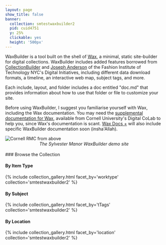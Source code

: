 ```yaml
---
layout: page
show_title: false
banner:
  collection: smtestwaxbuilder2
  pid: cuid4751
  y: 25%
  clickable: yes
  height: '500px'
---
```

WaxBuilder is a tool built on the shell of [Wax](https://minicomp.github.io/wax/), a minimal, static site-builder for digital collections. WaxBuilder includes added features borrowed from [CollectionBuilder](https://collectionbuilder.github.io) and [Joseph Anderson](https://github.com/fitnycdigitalinitiatives) of the Fashion Institute of Technology NYC's Digital Initiatives, including different data download formats, a timeline, an interactive web map, subject tags, and more.

Each include, layout, and folder includes a doc entitled "doc.md" that provides information about how to use that folder or file to customize your site.

Before using WaxBuilder, I suggest you familiarise yourself with Wax, including the Wax documentation. You may need the [supplemental documentation for Wax](https://kam535.github.io/wax-documentation/), available from Cornell University's Digital CoLab to help you, since Wax's documentation is scant. [Wax Docs +](https://kam535.github.io/wax-documentation/) will also include specific WaxBuilder documentation soon (insha'Allah).

<img src="https://kam535.github.io/waxbuilder/img/medievalfragments.png" class="center" alt="Cornell RMC from above">
<div style="text-align:center">
<em>The Sylvester Manor WaxBuilder demo site</em>
</div>

<br> 
### Browse the Collection

#### By Item Type
{% include collection_gallery.html facet_by='worktype' collection='smtestwaxbuilder2' %}

#### By Subject
{% include collection_gallery.html facet_by='tTags' collection='smtestwaxbuilder2' %}

#### By Location
{% include collection_gallery.html facet_by='location' collection='smtestwaxbuilder2' %}

